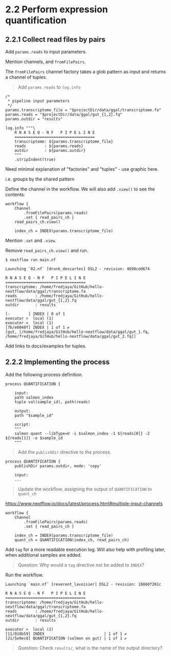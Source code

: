 # 2.2 Perform expression quantification

## 2.2.1 Collect read files by pairs  

Add `params.reads` to input parameters.

Mention channels, and `fromFilePairs`.  

The `fromFilePairs` channel factory takes a glob pattern as input and returns
a channel of tuples.

> Add `params.reads` to `log.info`  

```
/*
 * pipeline input parameters
 */
params.transcriptome_file = "$projectDir/data/ggal/transcriptome.fa"
params.reads = "$projectDir/data/ggal/gut_{1,2}.fq"
params.outdir = "results"

log.info """\
    R N A S E Q - N F   P I P E L I N E
	===================================
	transcriptome: ${params.transcriptome_file}
    reads        : ${params.reads}
	outdir       : ${params.outdir}
	"""
	.stripIndent(true)

```

Need minimal explanation of "factories" and "tuples" - use graphic here.

i.e. groups by the shared pattern

Define the channel in the workflow. We will also add `.view()` to see the 
contents:
```
workflow {
	Channel
		.fromFilePairs(params.reads)
		.set { read_pairs_ch }
	read_pairs_ch.view()

	index_ch = INDEX(params.transcriptome_file)
```

Mention  `.set` and `.view`.  

Remove `read_pairs_ch.view()` and run.

```
$ nextflow run main.nf  

Launching `02.nf` [drunk_descartes] DSL2 - revision: 4698cdd674

R N A S E Q - N F   P I P E L I N E
===================================
transcriptome: /home/fredjaya/GitHub/hello-nextflow/data/ggal/transcriptome.fa
reads        : /home/fredjaya/GitHub/hello-nextflow/data/ggal/gut_{1,2}.fq
outdir       : results

[-        ] INDEX | 0 of 1
executor >  local (1)
executor >  local (1)
[7b/e0040f] INDEX | 1 of 1 ✔
[gut, [/home/fredjaya/GitHub/hello-nextflow/data/ggal/gut_1.fq, /home/fredjaya/GitHub/hello-nextflow/data/ggal/gut_2.fq]]

```

Add links to docs/examples for tuples.  

## 2.2.2 Implementing the process  

Add the following process definition. 
```
process QUANTIFICATION {

	input:
	path salmon_index
	tuple val(sample_id), path(reads)

	output:
	path "$sample_id"

	script:
	"""
	salmon quant --libType=U -i $salmon_index -1 ${reads[0]} -2 ${reads[1]} -o $sample_id
	"""
```

> Add the `publishDir` directive to the process.  
```
process QUANTIFICATION {
	publishDir params.outdir, mode: 'copy'

	input:
	...
```

> Update the workflow, assigning the output of `QUANTIFICATION` to `quant_ch` 

https://www.nextflow.io/docs/latest/process.html#multiple-input-channels
```
workflow {
    Channel
		.fromFilePairs(params.reads)
		.set { read_pairs_ch }

	index_ch = INDEX(params.transcriptome_file)
	quant_ch = QUANTIFICATION(index_ch, read_pairs_ch)

```

Add `tag` for a more readable execution log. Will also help with profiling
later, when additional samples are added.  

> Question: Why would a `tag` directive not be added to `INDEX`?  

Run the workflow.
```
Launching `main.nf` [reverent_lavoisier] DSL2 - revision: 10860f201c

R N A S E Q - N F   P I P E L I N E
===================================
transcriptome: /home/fredjaya/GitHub/hello-nextflow/data/ggal/transcriptome.fa
reads        : /home/fredjaya/GitHub/hello-nextflow/data/ggal/gut_{1,2}.fq
outdir       : results

executor >  local (2)
[11/010b59] INDEX                          | 1 of 1 ✔
[21/5e9ec8] QUANTIFICATION (salmon on gut) | 1 of 1 ✔
```

> Question: Check `results/`, what is the name of the output directory?  
